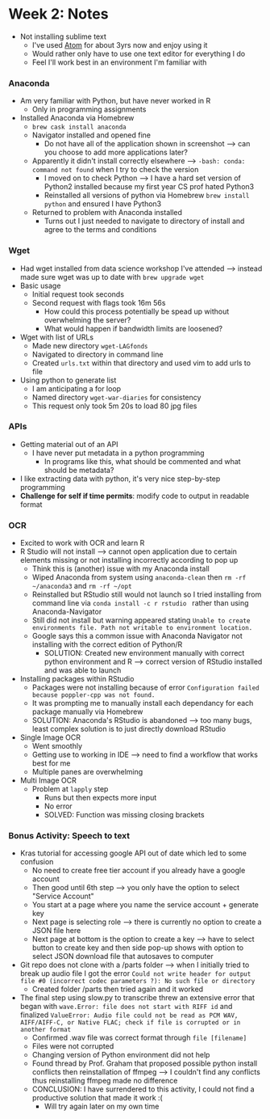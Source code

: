# Week 2: Notes

- Not installing sublime text
  - I've used [Atom](https://atom.io) for about 3yrs now and enjoy using it
  - Would rather only have to use one text editor for everything I do
  - Feel I'll work best in an environment I'm familiar with


### Anaconda
- Am very familiar with Python, but have never worked in R
  - Only in programming assignments
- Installed Anaconda via Homebrew
  - ```brew cask install anaconda```
  - Navigator installed and opened fine
    - Do not have all of the application shown in screenshot --> can you choose to add more applications later?
  - Apparently it didn't install correctly elsewhere --> ```-bash: conda: command not found``` when I try to check the version
    - I moved on to check Python --> I have a hard set version of Python2 installed because my first year CS prof hated Python3
    - Reinstalled all versions of python via Homebrew ```brew install python``` and ensured I have Python3
  - Returned to problem with Anaconda installed
    - Turns out I just needed to navigate to directory of install and agree to the terms and conditions


### Wget
- Had wget installed from data science workshop I've attended --> instead made sure wget was up to date with ```brew upgrade wget```
- Basic usage
  - Initial request took seconds
  - Second request with flags took 16m 56s
    - How could this process potentially be spead up without overwhelming the server?
    - What would happen if bandwidth limits are loosened?
- Wget with list of URLs
  - Made new directory ```wget-LAGfonds```
  - Navigated to directory in command line
  - Created ```urls.txt``` within that directory and used vim to add urls to file
- Using python to generate list
  - I am anticipating a for loop
  - Named directory ```wget-war-diaries``` for consistency
  - This request only took 5m 20s to load 80 jpg files


### APIs
- Getting material out of an API
  - I have never put metadata in a python programming
    - In programs like this, what should be commented and what should be metadata?
- I like extracting data with python, it's very nice step-by-step programming
- **Challenge for self if time permits**: modify code to output in readable format


### OCR
- Excited to work with OCR and learn R
- R Studio will not install --> cannot open application due to certain elements missing or not installing incorrectly according to pop up
  - Think this is (another) issue with my Anaconda install
  - Wiped Anaconda from system using ```anaconda-clean``` then ```rm -rf ~/anaconda3``` and ```rm -rf ~/opt```
  - Reinstalled but RStudio still would not launch so I tried installing from command line via ```conda install -c r rstudio ``` rather than using Anaconda-Navigator
  - Still did not install but warning appeared stating ```Unable to create environments file. Path not writable to environment location.```
  - Google says this a common issue with Anaconda Navigator not installing with the correct edition of Python/R
    - SOLUTION: Created new environment manually with correct python environment and R --> correct version of RStudio installed and was able to launch
- Installing packages within RStudio
  - Packages were not installing because of error ```Configuration failed because poppler-cpp was not found.```
  - It was prompting me to manually install each dependancy for each package manually via Homebrew
  - SOLUTION: Anaconda's RStudio is abandoned --> too many bugs, least complex solution is to just directly download RStudio
- Single Image OCR
  - Went smoothly
  - Getting use to working in IDE --> need to find a workflow that works best for me
  - Multiple panes are overwhelming
- Multi Image OCR
  - Problem at ```lapply``` step
    - Runs but then expects more input
    - No error
    - SOLVED: Function was missing closing brackets

### Bonus Activity: Speech to text
- Kras tutorial for accessing google API out of date which led to some confusion
  - No need to create free tier account if you already have a google account
  - Then good until 6th step --> you only have the option to select "Service Account"
  - You start at a page where you name the service account + generate key
  - Next page is selecting role --> there is currently no option to create a JSON file here
  - Next page at bottom is the option to create a key --> have to select button to create key and then side pop-up shows with option to select JSON download file that autosaves to computer
- Git repo does not clone with a /parts folder --> when I initially tried to break up audio file I got the error ```Could not write header for output file #0 (incorrect codec parameters ?): No such file or directory```
  - Created folder /parts then tried again and it worked
- The final step using slow.py to transcribe threw an extensive error that began with ```wave.Error: file does not start with RIFF id``` and finalized ```ValueError: Audio file could not be read as PCM WAV, AIFF/AIFF-C, or Native FLAC; check if file is corrupted or in another format```
  - Confirmed .wav file was correct format through ```file [filename]```
  - Files were not corrupted
  - Changing version of Python environment did not help
  - Found thread by Prof. Graham that proposed possible python install conflicts then reinstallation of ffmpeg --> I couldn't find any conflicts thus reinstalling ffmpeg made no difference
  - CONCLUSION: I have surrendered to this activity, I could not find a productive solution that made it work :(
    - Will try again later on my own time
